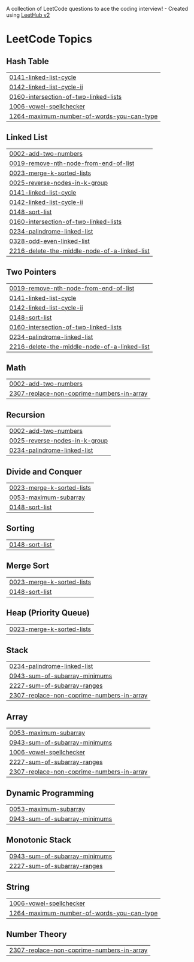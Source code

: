 A collection of LeetCode questions to ace the coding interview! - Created using [LeetHub v2](https://github.com/arunbhardwaj/LeetHub-2.0)
<!---LeetCode Topics Start-->
# LeetCode Topics
## Hash Table
|  |
| ------- |
| [0141-linked-list-cycle](https://github.com/AbhinavChaudhary11/LeetCode/tree/master/0141-linked-list-cycle) |
| [0142-linked-list-cycle-ii](https://github.com/AbhinavChaudhary11/LeetCode/tree/master/0142-linked-list-cycle-ii) |
| [0160-intersection-of-two-linked-lists](https://github.com/AbhinavChaudhary11/LeetCode/tree/master/0160-intersection-of-two-linked-lists) |
| [1006-vowel-spellchecker](https://github.com/AbhinavChaudhary11/LeetCode/tree/master/1006-vowel-spellchecker) |
| [1264-maximum-number-of-words-you-can-type](https://github.com/AbhinavChaudhary11/LeetCode/tree/master/1264-maximum-number-of-words-you-can-type) |
## Linked List
|  |
| ------- |
| [0002-add-two-numbers](https://github.com/AbhinavChaudhary11/LeetCode/tree/master/0002-add-two-numbers) |
| [0019-remove-nth-node-from-end-of-list](https://github.com/AbhinavChaudhary11/LeetCode/tree/master/0019-remove-nth-node-from-end-of-list) |
| [0023-merge-k-sorted-lists](https://github.com/AbhinavChaudhary11/LeetCode/tree/master/0023-merge-k-sorted-lists) |
| [0025-reverse-nodes-in-k-group](https://github.com/AbhinavChaudhary11/LeetCode/tree/master/0025-reverse-nodes-in-k-group) |
| [0141-linked-list-cycle](https://github.com/AbhinavChaudhary11/LeetCode/tree/master/0141-linked-list-cycle) |
| [0142-linked-list-cycle-ii](https://github.com/AbhinavChaudhary11/LeetCode/tree/master/0142-linked-list-cycle-ii) |
| [0148-sort-list](https://github.com/AbhinavChaudhary11/LeetCode/tree/master/0148-sort-list) |
| [0160-intersection-of-two-linked-lists](https://github.com/AbhinavChaudhary11/LeetCode/tree/master/0160-intersection-of-two-linked-lists) |
| [0234-palindrome-linked-list](https://github.com/AbhinavChaudhary11/LeetCode/tree/master/0234-palindrome-linked-list) |
| [0328-odd-even-linked-list](https://github.com/AbhinavChaudhary11/LeetCode/tree/master/0328-odd-even-linked-list) |
| [2216-delete-the-middle-node-of-a-linked-list](https://github.com/AbhinavChaudhary11/LeetCode/tree/master/2216-delete-the-middle-node-of-a-linked-list) |
## Two Pointers
|  |
| ------- |
| [0019-remove-nth-node-from-end-of-list](https://github.com/AbhinavChaudhary11/LeetCode/tree/master/0019-remove-nth-node-from-end-of-list) |
| [0141-linked-list-cycle](https://github.com/AbhinavChaudhary11/LeetCode/tree/master/0141-linked-list-cycle) |
| [0142-linked-list-cycle-ii](https://github.com/AbhinavChaudhary11/LeetCode/tree/master/0142-linked-list-cycle-ii) |
| [0148-sort-list](https://github.com/AbhinavChaudhary11/LeetCode/tree/master/0148-sort-list) |
| [0160-intersection-of-two-linked-lists](https://github.com/AbhinavChaudhary11/LeetCode/tree/master/0160-intersection-of-two-linked-lists) |
| [0234-palindrome-linked-list](https://github.com/AbhinavChaudhary11/LeetCode/tree/master/0234-palindrome-linked-list) |
| [2216-delete-the-middle-node-of-a-linked-list](https://github.com/AbhinavChaudhary11/LeetCode/tree/master/2216-delete-the-middle-node-of-a-linked-list) |
## Math
|  |
| ------- |
| [0002-add-two-numbers](https://github.com/AbhinavChaudhary11/LeetCode/tree/master/0002-add-two-numbers) |
| [2307-replace-non-coprime-numbers-in-array](https://github.com/AbhinavChaudhary11/LeetCode/tree/master/2307-replace-non-coprime-numbers-in-array) |
## Recursion
|  |
| ------- |
| [0002-add-two-numbers](https://github.com/AbhinavChaudhary11/LeetCode/tree/master/0002-add-two-numbers) |
| [0025-reverse-nodes-in-k-group](https://github.com/AbhinavChaudhary11/LeetCode/tree/master/0025-reverse-nodes-in-k-group) |
| [0234-palindrome-linked-list](https://github.com/AbhinavChaudhary11/LeetCode/tree/master/0234-palindrome-linked-list) |
## Divide and Conquer
|  |
| ------- |
| [0023-merge-k-sorted-lists](https://github.com/AbhinavChaudhary11/LeetCode/tree/master/0023-merge-k-sorted-lists) |
| [0053-maximum-subarray](https://github.com/AbhinavChaudhary11/LeetCode/tree/master/0053-maximum-subarray) |
| [0148-sort-list](https://github.com/AbhinavChaudhary11/LeetCode/tree/master/0148-sort-list) |
## Sorting
|  |
| ------- |
| [0148-sort-list](https://github.com/AbhinavChaudhary11/LeetCode/tree/master/0148-sort-list) |
## Merge Sort
|  |
| ------- |
| [0023-merge-k-sorted-lists](https://github.com/AbhinavChaudhary11/LeetCode/tree/master/0023-merge-k-sorted-lists) |
| [0148-sort-list](https://github.com/AbhinavChaudhary11/LeetCode/tree/master/0148-sort-list) |
## Heap (Priority Queue)
|  |
| ------- |
| [0023-merge-k-sorted-lists](https://github.com/AbhinavChaudhary11/LeetCode/tree/master/0023-merge-k-sorted-lists) |
## Stack
|  |
| ------- |
| [0234-palindrome-linked-list](https://github.com/AbhinavChaudhary11/LeetCode/tree/master/0234-palindrome-linked-list) |
| [0943-sum-of-subarray-minimums](https://github.com/AbhinavChaudhary11/LeetCode/tree/master/0943-sum-of-subarray-minimums) |
| [2227-sum-of-subarray-ranges](https://github.com/AbhinavChaudhary11/LeetCode/tree/master/2227-sum-of-subarray-ranges) |
| [2307-replace-non-coprime-numbers-in-array](https://github.com/AbhinavChaudhary11/LeetCode/tree/master/2307-replace-non-coprime-numbers-in-array) |
## Array
|  |
| ------- |
| [0053-maximum-subarray](https://github.com/AbhinavChaudhary11/LeetCode/tree/master/0053-maximum-subarray) |
| [0943-sum-of-subarray-minimums](https://github.com/AbhinavChaudhary11/LeetCode/tree/master/0943-sum-of-subarray-minimums) |
| [1006-vowel-spellchecker](https://github.com/AbhinavChaudhary11/LeetCode/tree/master/1006-vowel-spellchecker) |
| [2227-sum-of-subarray-ranges](https://github.com/AbhinavChaudhary11/LeetCode/tree/master/2227-sum-of-subarray-ranges) |
| [2307-replace-non-coprime-numbers-in-array](https://github.com/AbhinavChaudhary11/LeetCode/tree/master/2307-replace-non-coprime-numbers-in-array) |
## Dynamic Programming
|  |
| ------- |
| [0053-maximum-subarray](https://github.com/AbhinavChaudhary11/LeetCode/tree/master/0053-maximum-subarray) |
| [0943-sum-of-subarray-minimums](https://github.com/AbhinavChaudhary11/LeetCode/tree/master/0943-sum-of-subarray-minimums) |
## Monotonic Stack
|  |
| ------- |
| [0943-sum-of-subarray-minimums](https://github.com/AbhinavChaudhary11/LeetCode/tree/master/0943-sum-of-subarray-minimums) |
| [2227-sum-of-subarray-ranges](https://github.com/AbhinavChaudhary11/LeetCode/tree/master/2227-sum-of-subarray-ranges) |
## String
|  |
| ------- |
| [1006-vowel-spellchecker](https://github.com/AbhinavChaudhary11/LeetCode/tree/master/1006-vowel-spellchecker) |
| [1264-maximum-number-of-words-you-can-type](https://github.com/AbhinavChaudhary11/LeetCode/tree/master/1264-maximum-number-of-words-you-can-type) |
## Number Theory
|  |
| ------- |
| [2307-replace-non-coprime-numbers-in-array](https://github.com/AbhinavChaudhary11/LeetCode/tree/master/2307-replace-non-coprime-numbers-in-array) |
<!---LeetCode Topics End-->
